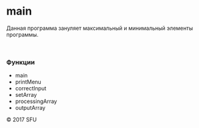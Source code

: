 # main
<p>Данная программа зануляет максимальный и минимальный элементы программы.</p>
<br>
<h3>Функции</h3>
<ul>
 <li>main</li>
 <li>printMenu</li>
 <li>correctInput</li>
 <li>setArray</li>
 <li>processingArray</li>
 <li>outputArray</li>
</ul>
<p>© 2017 SFU</p>
